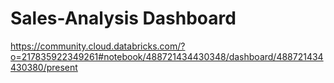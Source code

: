 # Sales-Analysis Dashboard

https://community.cloud.databricks.com/?o=217835922349261#notebook/488721434430348/dashboard/488721434430380/present
